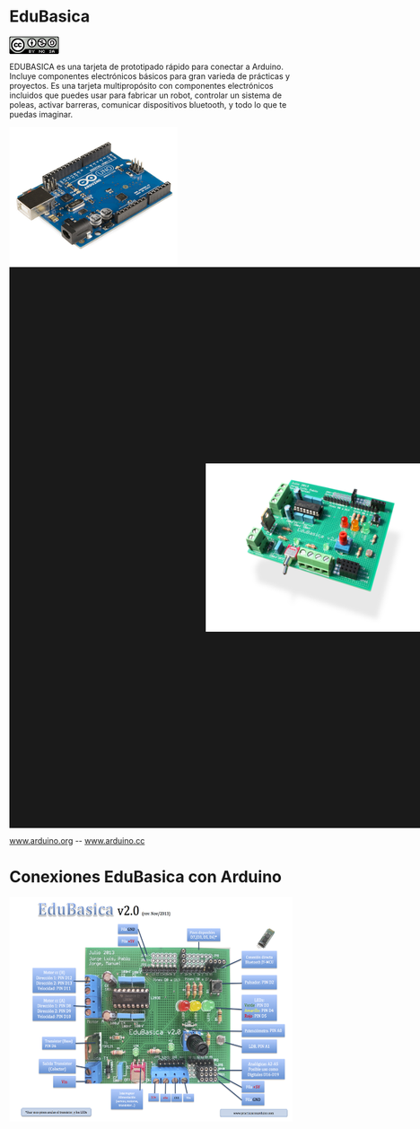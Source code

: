 # EduBasica
<a href="" target="_blank"><img width="88" height="31" border="0" align="center" src="img/88x31.png "/></a>

EDUBASICA es una tarjeta de prototipado rápido para conectar a Arduino. Incluye componentes electrónicos básicos para gran varieda de prácticas y proyectos. Es una tarjeta multipropósito con componentes electrónicos incluidos que puedes usar para fabricar un robot, controlar un sistema de poleas, activar barreras, comunicar dispositivos bluetooth, y todo lo que te puedas imaginar.

<a href="" target="_blank"><img width="300" height="250" border="0" align="center" src="img/Arduino_Uno_-_R3.jpg "/></a>
<a href="" target="_blank"><img width="450" height="300" border="350" align="center" src="img/edubasica01.jpg  "/></a>

www.arduino.org -- www.arduino.cc

# Conexiones EduBasica con Arduino

<a href="" target="_blank"><img width="700" height="400" border="0" align="center" src="img/EdubasicaQuickStartGuide-2.png "/></a>

